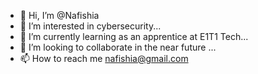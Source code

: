 - 👋 Hi, I’m @Nafishia
- 👀 I’m interested in cybersecurity...
- 🌱 I’m currently learning as an apprentice at E1T1 Tech...
- 💞️ I’m looking to collaborate in the near future ...
- 📫 How to reach me nafishia@gmail.com

<!---
Nafishia/Nafishia is a ✨ special ✨ repository because its `README.md` (this file) appears on your GitHub profile.
You can click the Preview link to take a look at your changes.
--->
